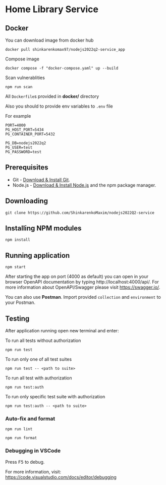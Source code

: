 # Home Library Service

## Docker

You can download image from docker hub
```
docker pull shinkarenkomax97/nodejs2022q2-service_app
```

Compose image
```
docker compose -f "docker-compose.yaml" up --build
```

Scan vulnerablities
```
npm run scan
```

All `Dockerfile`s provided in **docker/** directory

Also you should to provide env variables to `.env` file

For example
```
PORT=4000
PG_HOST_PORT=5434
PG_CONTAINER_PORT=5432

PG_DB=nodejs2022q2
PG_USER=test
PG_PASSWORD=test
```

## Prerequisites

- Git - [Download & Install Git](https://git-scm.com/downloads).
- Node.js - [Download & Install Node.js](https://nodejs.org/en/download/) and the npm package manager.

## Downloading

```
git clone https://github.com/ShinkarenkoMaxim/nodejs2022Q2-service
```

## Installing NPM modules

```
npm install
```

## Running application

```
npm start
```

After starting the app on port (4000 as default) you can open
in your browser OpenAPI documentation by typing http://localhost:4000/api/.
For more information about OpenAPI/Swagger please visit https://swagger.io/.

You can also use **Postman**. Import provided `collection` and `environment` to your Postman.

## Testing

After application running open new terminal and enter:

To run all tests without authorization

```
npm run test
```

To run only one of all test suites

```
npm run test -- <path to suite>
```

To run all test with authorization

```
npm run test:auth
```

To run only specific test suite with authorization

```
npm run test:auth -- <path to suite>
```

### Auto-fix and format

```
npm run lint
```

```
npm run format
```

### Debugging in VSCode

Press <kbd>F5</kbd> to debug.

For more information, visit: https://code.visualstudio.com/docs/editor/debugging
